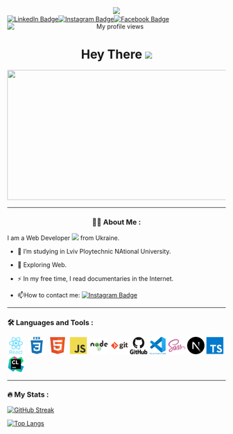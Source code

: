 <div id="header" align="center">
  <img src="https://media.giphy.com/media/M9gbBd9nbDrOTu1Mqx/giphy.gif" width="100"/>

  <div id="badges" align="center" style="display: flex; flex-direction: column; justify-content: center">
    <div style="display: flex">
      <a href="https://www.linkedin.com/in/yuriy-kulakovskyi-783930213">
        <img src="https://img.shields.io/badge/LinkedIn-blue?style=for-the-badge&logo=linkedin&logoColor=white" alt="LinkedIn Badge"/>
      </a>
      <a href="https://instagram.com/yura_kulakovskyi/">
        <img src="https://img.shields.io/badge/Instagram-E4405F?style=for-the-badge&logo=instagram&logoColor=white" alt="Instagram Badge"/>
      </a>
      <a href="https://www.facebook.com/yura.kulakovskyi">
        <img src="https://img.shields.io/badge/Facebook-1877F2?style=for-the-badge&logo=facebook&logoColor=white" alt="Facebook Badge"/>
      </a>
    </div>
    <img src="https://komarev.com/ghpvc/?username=yuriy-kulakovskyi&style=flat-square&color=blue" alt="My profile views"/>
  </div>

  <h1 align="center">
    Hey There
    <img src="https://media.giphy.com/media/hvRJCLFzcasrR4ia7z/giphy.gif" width="30"/>
  </h1>
</div>

<div align="center">
  <img src="https://media.giphy.com/media/dWesBcTLavkZuG35MI/giphy.gif" width="600" height="300"/>
  
  ---
  ### :man_technologist: About Me :
</div>
  
  I am a Web Developer <img src="https://media.giphy.com/media/WUlplcMpOCEmTGBtBW/giphy.gif" width="30"> from Ukraine.
  
  - :telescope: I’m studying in Lviv Ploytechnic NAtional University.

  - :seedling: Exploring Web.

  - :zap: In my free time, I read documentaries in the Internet.

  - :mailbox:How to contact me: <a href="https://instagram.com/yura_kulakovskyi/"><img src="https://img.shields.io/badge/Instagram-E4405F?style=for-the-badge&logo=instagram&logoColor=white" alt="Instagram Badge"/></a>

---

### :hammer_and_wrench: Languages and Tools :

<div>
  <img src="https://github.com/devicons/devicon/blob/master/icons/react/react-original-wordmark.svg" title="React" alt="React" width="40" height="40"/>&nbsp;
  <img src="https://github.com/devicons/devicon/blob/master/icons/css3/css3-plain-wordmark.svg"  title="CSS3" alt="CSS" width="40" height="40"/>&nbsp;
  <img src="https://github.com/devicons/devicon/blob/master/icons/html5/html5-original.svg" title="HTML5" alt="HTML" width="40" height="40"/>&nbsp;
  <img src="https://github.com/devicons/devicon/blob/master/icons/javascript/javascript-original.svg" title="JavaScript" alt="JavaScript" width="40" height="40"/>&nbsp;
  <img src="https://github.com/devicons/devicon/blob/master/icons/nodejs/nodejs-original-wordmark.svg" title="NodeJS" alt="NodeJS" width="40" height="40"/>&nbsp;
  <img src="https://github.com/devicons/devicon/blob/master/icons/git/git-original-wordmark.svg" title="Git" **alt="Git" width="40" height="40"/>
  <img src="https://github.com/devicons/devicon/blob/master/icons/github/github-original-wordmark.svg" title="GitHub" **alt="GitHub" width="40" height="40"/>
  <img src="https://github.com/devicons/devicon/blob/master/icons/vscode/vscode-original-wordmark.svg" title="Visual Studio Code" **alt="Visual Studio Code" width="40" height="40"/>
  <img src="https://github.com/devicons/devicon/blob/master/icons/sass/sass-original.svg" title="Sass" **alt="Sass" width="40" height="40"/>
  <img src="https://github.com/devicons/devicon/blob/master/icons/nextjs/nextjs-original.svg" title="Next.js" **alt="Next.js" width="40" height="40"/>
  <img src="https://github.com/devicons/devicon/blob/master/icons/typescript/typescript-original.svg" title="TypeScript" **alt="TypeScript" width="40" height="40"/>
  <img src="https://github.com/devicons/devicon/blob/master/icons/clion/clion-original.svg" title="Clion" **alt="Clion" width="40" height="40"/>
</div>

---

### :fire: My Stats :
[![GitHub Streak](http://github-readme-streak-stats.herokuapp.com?user=yuriy-kulakovskyi&theme=dark&background=000000)](https://git.io/streak-stats)

[![Top Langs](https://github-readme-stats.vercel.app/api/top-langs/?username=yuriy-kulakovskyi&layout=compact&theme=vision-friendly-dark)](https://github.com/anuraghazra/github-readme-stats)
